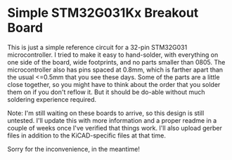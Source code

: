 # Simple STM32G031Kx Breakout Board

This is just a simple reference circuit for a 32-pin STM32G031 microcontroller. I tried to make it easy to hand-solder, with everything on one side of the board, wide footprints, and no parts smaller than 0805. The microcontroller also has pins spaced at 0.8mm, which is farther apart than the usual <=0.5mm that you see these days. Some of the parts are a little close together, so you might have to think about the order that you solder them on if you don't reflow it. But it should be do-able without much soldering experience required.

Note: I'm still waiting on these boards to arrive, so this design is still untested. I'll update this with more information and a proper readme in a couple of weeks once I've verified that things work. I'll also upload gerber files in addition to the KiCAD-specific files at that time.

Sorry for the inconvenience, in the meantime!
